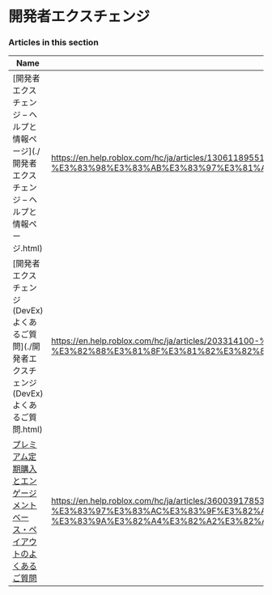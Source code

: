 # 開発者エクスチェンジ  
### Articles in this section
Name|URL
-|-
[開発者エクスチェンジ – ヘルプと情報ページ](./開発者エクスチェンジ – ヘルプと情報ページ.html) |https://en.help.roblox.com/hc/ja/articles/13061189551124-%E9%96%8B%E7%99%BA%E8%80%85%E3%82%A8%E3%82%AF%E3%82%B9%E3%83%81%E3%82%A7%E3%83%B3%E3%82%B8-%E3%83%98%E3%83%AB%E3%83%97%E3%81%A8%E6%83%85%E5%A0%B1%E3%83%9A%E3%83%BC%E3%82%B8
[開発者エクスチェンジ(DevEx) よくあるご質問](./開発者エクスチェンジ(DevEx) よくあるご質問.html) |https://en.help.roblox.com/hc/ja/articles/203314100-%E9%96%8B%E7%99%BA%E8%80%85%E3%82%A8%E3%82%AF%E3%82%B9%E3%83%81%E3%82%A7%E3%83%B3%E3%82%B8-DevEx-%E3%82%88%E3%81%8F%E3%81%82%E3%82%8B%E3%81%94%E8%B3%AA%E5%95%8F
[プレミアム定期購入とエンゲージメントベース・ペイアウトのよくあるご質問](./プレミアム定期購入とエンゲージメントベース・ペイアウトのよくあるご質問.html) |https://en.help.roblox.com/hc/ja/articles/360039178532-%E3%83%97%E3%83%AC%E3%83%9F%E3%82%A2%E3%83%A0%E5%AE%9A%E6%9C%9F%E8%B3%BC%E5%85%A5%E3%81%A8%E3%82%A8%E3%83%B3%E3%82%B2%E3%83%BC%E3%82%B8%E3%83%A1%E3%83%B3%E3%83%88%E3%83%99%E3%83%BC%E3%82%B9-%E3%83%9A%E3%82%A4%E3%82%A2%E3%82%A6%E3%83%88%E3%81%AE%E3%82%88%E3%81%8F%E3%81%82%E3%82%8B%E3%81%94%E8%B3%AA%E5%95%8F